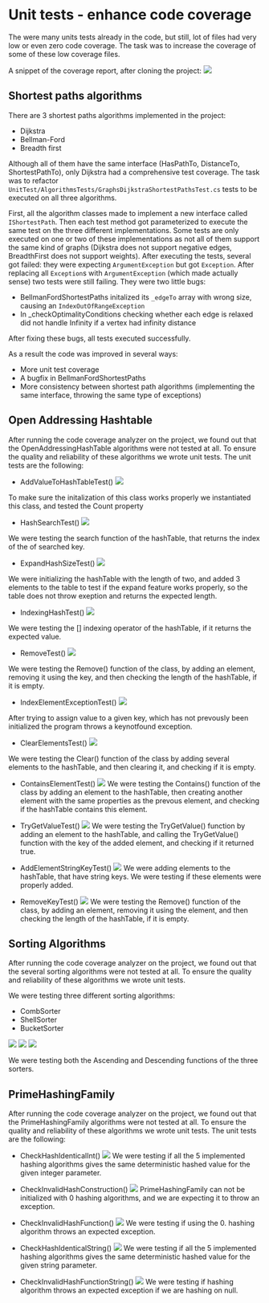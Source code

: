 # Unit tests - enhance code coverage

The were many units tests already in the code, but still, lot of files had very low or even zero code coverage.
The task was to increase the coverage of some of these low coverage files.

A snippet of the coverage report, after cloning the project:
![](image/code_cov_before.png)

## Shortest paths algorithms

There are 3 shortest paths algorithms implemented in the project:

- Dijkstra
- Bellman-Ford
- Breadth first

Although all of them have the same interface (HasPathTo, DistanceTo, ShortestPathTo), only Dijkstra had a comprehensive test coverage. The task was to refactor `UnitTest/AlgorithmsTests/GraphsDijkstraShortestPathsTest.cs` tests to be executed on all three algorithms.

First, all the algorithm classes made to implement a new interface called `IShortestPath`. Then each test method got parameterized to execute the same test on the three different implementations. Some tests are only executed on one or two of these implementations as not all of them support the same kind of graphs (Dijkstra does not support negative edges, BreadthFirst does not support weights). After executing the tests, several got failed: they were expecting `ArgumentException` but got `Exception`. After replacing all `Exception`s with `ArgumentException` (which made actually sense) two tests were still failing. They were two little bugs:

- BellmanFordShortestPaths initalized its `_edgeTo` array with wrong size, causing an `IndexOutOfRangeException`
- In _checkOptimalityConditions checking whether each edge is relaxed did not handle Infinity if a vertex had infinity distance

 After fixing these bugs, all tests executed successfully.

As a result the code was improved in several ways:
- More unit test coverage
- A bugfix in BellmanFordShortestPaths
- More consistency between shortest path algorithms (implementing the same interface, throwing the same type of exceptions)


## Open Addressing Hashtable

After running the code coverage analyzer on the project, we found out that the OpenAddressingHashTable algorithms were not tested at all. 
To ensure the quality and reliability of these algorithms we wrote unit tests. 
The unit tests are the following:

- AddValueToHashTableTest()
![](image/AddValueToHashTableTest.PNG)

To make sure the initalization of this class works properly we instantiated this class, and tested the Count property

- HashSearchTest()
![](image/HashSearchTest.PNG)

We were testing the search function of the hashTable, that returns the index of the of searched key.


- ExpandHashSizeTest()
![](image/ExpandHashSizeTest.PNG)

We were initializing the hashTable with the length of two, and added 3 elements to the table to test if the expand feature works properly, so the table does not throw exeption and returns the expected length.

- IndexingHashTest()
![](image/IndexingHashTest.PNG)

We were testing the [] indexing operator of the hashTable, if it returns the expected value.

- RemoveTest()
![](image/RemoveTest.PNG)

We were testing the Remove() function of the class, by adding an element, removing it using the key, and then checking the length of the hashTable, if it is empty. 


- IndexElementExceptionTest()
![](image/IndexElementExceptionTest.PNG)

After trying to assign value to a given key, which has not prevously been initialized the program throws a keynotfound exception. 


- ClearElementsTest()
![](image/ClearElementsTest.PNG)

We were testing the Clear() function of the class by adding several elements to the hashTable, and then clearing it, and checking if it is empty.


- ContainsElementTest()
![](image/ContainsElementTest.PNG)
We were testing the Contains() function of the class by adding an element to the hashTable, then creating another element with the same properties as the prevous element, and checking if the hashTable contains this element.


- TryGetValueTest()
![](image/TryGetValueTest.PNG)
We were testing the TryGetValue() function by adding an element to the hashTable, and calling the TryGetValue() function with the key of the added element, and checking if it returned true.


- AddElementStringKeyTest()
![](image/AddElementStringKeyTest.PNG)
We were adding elements to the hashTable, that have string keys. We were testing if these elements were properly added.


- RemoveKeyTest()
![](image/RemoveKeyTest.PNG)
We were testing the Remove() function of the class, by adding an element, removing it using the element, and then checking the length of the hashTable, if it is empty. 


## Sorting Algorithms

After running the code coverage analyzer on the project, we found out that the several sorting algorithms were not tested at all. To ensure the quality and reliability of these algorithms we wrote unit tests. 

We were testing three different sorting algorithms:
- CombSorter
- ShellSorter
- BucketSorter

![](image/CombSorter.PNG)
![](image/ShellSorter.PNG)
![](image/BucketSorter.PNG)

We were testing both the Ascending and Descending functions of the three sorters.


## PrimeHashingFamily

After running the code coverage analyzer on the project, we found out that the PrimeHashingFamily algorithms were not tested at all. 
To ensure the quality and reliability of these algorithms we wrote unit tests. 
The unit tests are the following:

- CheckHashIdenticalInt()
![](image/CheckHashIdenticalInt.PNG)
We were testing if all the 5 implemented hashing algorithms gives the same deterministic hashed value for the given integer parameter. 


- CheckInvalidHashConstruction()
![](image/CheckInvalidHashConstruction.PNG)
PrimeHashingFamily can not be initialized with 0 hashing algorithms, and we are expecting it to throw an exception.



- CheckInvalidHashFunction()
![](image/CheckInvalidHashFunction.PNG)
We were testing if using the 0. hashing algorithm throws an expected exception.


- CheckHashIdenticalString()
![](image/CheckHashIdenticalString.PNG)
We were testing if all the 5 implemented hashing algorithms gives the same deterministic hashed value for the given string parameter. 


- CheckInvalidHashFunctionString()
![](image/CheckInvalidHashFunctionString.PNG)
We were testing if hashing algorithm throws an expected exception if we are hashing on null.



